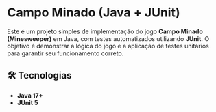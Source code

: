 # Campo Minado (Java + JUnit)

Este é um projeto simples de implementação do jogo **Campo Minado (Minesweeper)** em Java, com testes automatizados utilizando **JUnit**. O objetivo é demonstrar a lógica do jogo e a aplicação de testes unitários para garantir seu funcionamento correto.

## 🛠️ Tecnologias

- **Java 17+**
- **JUnit 5**
